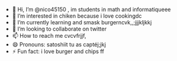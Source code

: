 - 👋 Hi, I’m @nico45150 , im students in math and informatiqueee
- 👀 I’m interested in chiken because i love cookingdc
- 🌱 I’m currently learning and smask burgerncvk,,;jjjkljkkj
- 💞️ I’m looking to collaborate on twitter 
- 📫 How to reach me cvcvfrjjf,
- 😄 Pronouns: satoshiit tu as captéj;jkj
- ⚡ Fun fact: i love burger and chips
ff
<!---
nico45150/nico45150 is a ✨ special ✨ repository because its `README.md` (this file) appears on your GitHub profile.
You can click the Preview link to take a look at your changes.
--->
